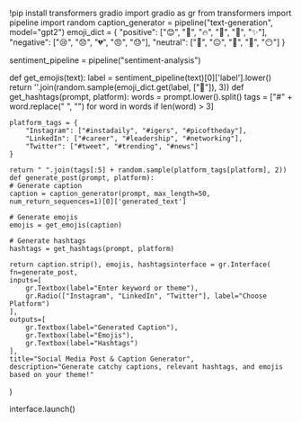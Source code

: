 !pip install transformers gradio
import gradio as gr
from transformers import pipeline
import random
caption_generator = pipeline("text-generation", model="gpt2")
emoji_dict = {
    "positive": ["😊", "🌟", "🔥", "💪", "🚀", "✨"],
    "negative": ["😢", "😞", "💔", "😠", "😓"],
    "neutral": ["🙂", "😐", "🧐", "🤔", "😶"]
}

sentiment_pipeline = pipeline("sentiment-analysis")

def get_emojis(text):
    label = sentiment_pipeline(text)[0]['label'].lower()
    return ''.join(random.sample(emoji_dict.get(label, ["🙂"]), 3))
def get_hashtags(prompt, platform):
    words = prompt.lower().split()
    tags = ["#" + word.replace(" ", "") for word in words if len(word) > 3]

    platform_tags = {
        "Instagram": ["#instadaily", "#igers", "#picoftheday"],
        "LinkedIn": ["#career", "#leadership", "#networking"],
        "Twitter": ["#tweet", "#trending", "#news"]
    }

    return " ".join(tags[:5] + random.sample(platform_tags[platform], 2))
    def generate_post(prompt, platform):
    # Generate caption
    caption = caption_generator(prompt, max_length=50, num_return_sequences=1)[0]['generated_text']

    # Generate emojis
    emojis = get_emojis(caption)

    # Generate hashtags
    hashtags = get_hashtags(prompt, platform)

    return caption.strip(), emojis, hashtagsinterface = gr.Interface(
    fn=generate_post,
    inputs=[
        gr.Textbox(label="Enter keyword or theme"),
        gr.Radio(["Instagram", "LinkedIn", "Twitter"], label="Choose Platform")
    ],
    outputs=[
        gr.Textbox(label="Generated Caption"),
        gr.Textbox(label="Emojis"),
        gr.Textbox(label="Hashtags")
    ],
    title="Social Media Post & Caption Generator",
    description="Generate catchy captions, relevant hashtags, and emojis based on your theme!"
)

interface.launch()
